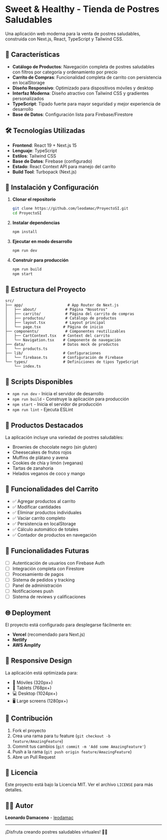 # Sweet & Healthy - Tienda de Postres Saludables

Una aplicación web moderna para la venta de postres saludables, construida con Next.js, React, TypeScript y Tailwind CSS.

## 🍰 Características

- **Catálogo de Productos**: Navegación completa de postres saludables con filtros por categoría y ordenamiento por precio
- **Carrito de Compras**: Funcionalidad completa de carrito con persistencia en localStorage
- **Diseño Responsivo**: Optimizado para dispositivos móviles y desktop
- **Interfaz Moderna**: Diseño atractivo con Tailwind CSS y gradientes personalizados
- **TypeScript**: Tipado fuerte para mayor seguridad y mejor experiencia de desarrollo
- **Base de Datos**: Configuración lista para Firebase/Firestore

## 🛠️ Tecnologías Utilizadas

- **Frontend**: React 19 + Next.js 15
- **Lenguaje**: TypeScript
- **Estilos**: Tailwind CSS
- **Base de Datos**: Firebase (configurado)
- **Estado**: React Context API para manejo del carrito
- **Build Tool**: Turbopack (Next.js)

## 🚀 Instalación y Configuración

1. **Clonar el repositorio**
   ```bash
   git clone https://github.com/leodamac/ProyectoSI.git
   cd ProyectoSI
   ```

2. **Instalar dependencias**
   ```bash
   npm install
   ```

3. **Ejecutar en modo desarrollo**
   ```bash
   npm run dev
   ```

4. **Construir para producción**
   ```bash
   npm run build
   npm start
   ```

## 📁 Estructura del Proyecto

```
src/
├── app/                    # App Router de Next.js
│   ├── about/             # Página "Nosotros"
│   ├── carrito/           # Página del carrito de compras
│   ├── productos/         # Catálogo de productos
│   ├── layout.tsx         # Layout principal
│   └── page.tsx          # Página de inicio
├── components/            # Componentes reutilizables
│   ├── CartContext.tsx   # Context del carrito
│   └── Navigation.tsx    # Componente de navegación
├── data/                 # Datos mock de productos
│   └── products.ts
├── lib/                  # Configuraciones
│   └── firebase.ts       # Configuración de Firebase
└── types/                # Definiciones de tipos TypeScript
    └── index.ts
```

## 🔧 Scripts Disponibles

- `npm run dev` - Inicia el servidor de desarrollo
- `npm run build` - Construye la aplicación para producción
- `npm start` - Inicia el servidor de producción
- `npm run lint` - Ejecuta ESLint

## 🍯 Productos Destacados

La aplicación incluye una variedad de postres saludables:
- Brownies de chocolate negro (sin gluten)
- Cheesecakes de frutos rojos
- Muffins de plátano y avena
- Cookies de chía y limón (veganas)
- Tartas de zanahoria
- Helados veganos de coco y mango

## 🛒 Funcionalidades del Carrito

- ✅ Agregar productos al carrito
- ✅ Modificar cantidades
- ✅ Eliminar productos individuales
- ✅ Vaciar carrito completo
- ✅ Persistencia en localStorage
- ✅ Cálculo automático de totales
- ✅ Contador de productos en navegación

## 🔮 Funcionalidades Futuras

- [ ] Autenticación de usuarios con Firebase Auth
- [ ] Integración completa con Firestore
- [ ] Procesamiento de pagos
- [ ] Sistema de pedidos y tracking
- [ ] Panel de administración
- [ ] Notificaciones push
- [ ] Sistema de reviews y calificaciones

## 🌐 Deployment

El proyecto está configurado para desplegarse fácilmente en:
- **Vercel** (recomendado para Next.js)
- **Netlify**
- **AWS Amplify**

## 📱 Responsive Design

La aplicación está optimizada para:
- 📱 Móviles (320px+)
- 📱 Tablets (768px+)
- 💻 Desktop (1024px+)
- 🖥️ Large screens (1280px+)

## 🤝 Contribución

1. Fork el proyecto
2. Crea una rama para tu feature (`git checkout -b feature/AmazingFeature`)
3. Commit tus cambios (`git commit -m 'Add some AmazingFeature'`)
4. Push a la rama (`git push origin feature/AmazingFeature`)
5. Abre un Pull Request

## 📄 Licencia

Este proyecto está bajo la Licencia MIT. Ver el archivo `LICENSE` para más detalles.

## 👨‍💻 Autor

**Leonardo Damaceno** - [leodamac](https://github.com/leodamac)

---

¡Disfruta creando postres saludables virtuales! 🍰✨
